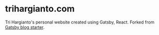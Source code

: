 # trihargianto.com

Tri Hargianto's personal website created using Gatsby, React. Forked from [Gatsby blog starter](https://github.com/gatsbyjs/gatsby-starter-blog).
